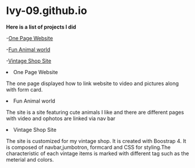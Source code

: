 # Ivy-09.github.io
  <b><p>Here is a list of projects I did</p> </b>
  -<a href="https://github.com/Ivy-09/HTML-and-CSS-Projects/blob/main/Assignment.html">One Page Website</a>
  
  -<a href="https://github.com/Ivy-09/HTML-and-CSS-Projects/blob/main/fun%20animal%20world.html">Fun Animal world</a>
  
  -<a href="https://github.com/Ivy-09/HTML-and-CSS-Projects/blob/main/vintages.html">Vintage Shop Site</a>
<li>One Page Website</li> 
<p>The one page displayed how to link website to video and pictures along with form card. </p>
<li>Fun Animal world</li>
<p>The site is a site featuring cute animals I like and there are different pages with video and ophotos are linked via nav bar</p>
 <li>Vintage Shop Site</li>
<p>The site is customized for my vintage shop. 
 It is created with Boostrap 4. It is composed of navbar,jumbotron, formcard and CSS for styling.The characteristic of each vintage items is marked with different tag such as the meterial and colors.</p>
               

            
